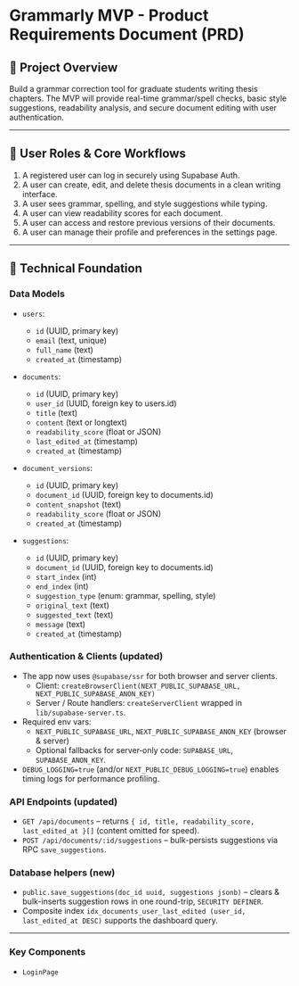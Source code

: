 # Grammarly MVP - Product Requirements Document (PRD)

## 📌 Project Overview
Build a grammar correction tool for graduate students writing thesis chapters. The MVP will provide real-time grammar/spell checks, basic style suggestions, readability analysis, and secure document editing with user authentication.

---

## 👤 User Roles & Core Workflows

1. A registered user can log in securely using Supabase Auth.  
2. A user can create, edit, and delete thesis documents in a clean writing interface.  
3. A user sees grammar, spelling, and style suggestions while typing.  
4. A user can view readability scores for each document.  
5. A user can access and restore previous versions of their documents.  
6. A user can manage their profile and preferences in the settings page.

---

## 🧱 Technical Foundation

### Data Models

- `users`:  
  - `id` (UUID, primary key)  
  - `email` (text, unique)  
  - `full_name` (text)  
  - `created_at` (timestamp)  

- `documents`:  
  - `id` (UUID, primary key)  
  - `user_id` (UUID, foreign key to users.id)  
  - `title` (text)  
  - `content` (text or longtext)  
  - `readability_score` (float or JSON)  
  - `last_edited_at` (timestamp)  
  - `created_at` (timestamp)  

- `document_versions`:  
  - `id` (UUID, primary key)  
  - `document_id` (UUID, foreign key to documents.id)  
  - `content_snapshot` (text)  
  - `readability_score` (float or JSON)  
  - `created_at` (timestamp)  

- `suggestions`:  
  - `id` (UUID, primary key)  
  - `document_id` (UUID, foreign key to documents.id)  
  - `start_index` (int)  
  - `end_index` (int)  
  - `suggestion_type` (enum: grammar, spelling, style)  
  - `original_text` (text)  
  - `suggested_text` (text)  
  - `message` (text)  
  - `created_at` (timestamp)  

### Authentication & Clients (updated)
- The app now uses `@supabase/ssr` for both browser and server clients.
  - Client: `createBrowserClient(NEXT_PUBLIC_SUPABASE_URL, NEXT_PUBLIC_SUPABASE_ANON_KEY)`
  - Server / Route handlers: `createServerClient` wrapped in `lib/supabase-server.ts`.
- Required env vars:
  - `NEXT_PUBLIC_SUPABASE_URL`, `NEXT_PUBLIC_SUPABASE_ANON_KEY` (browser & server)
  - Optional fallbacks for server‐only code: `SUPABASE_URL`, `SUPABASE_ANON_KEY`.
- `DEBUG_LOGGING=true` (and/or `NEXT_PUBLIC_DEBUG_LOGGING=true`) enables timing logs for performance profiling.

### API Endpoints (updated)
- `GET /api/documents` – returns `{ id, title, readability_score, last_edited_at }[]` (content omitted for speed).
- `POST /api/documents/:id/suggestions` – bulk-persists suggestions via RPC `save_suggestions`.

### Database helpers (new)
- `public.save_suggestions(doc_id uuid, suggestions jsonb)` – clears & bulk-inserts suggestion rows in one round-trip, `SECURITY DEFINER`.
- Composite index `idx_documents_user_last_edited (user_id, last_edited_at DESC)` supports the dashboard query.

---

### Key Components

- `LoginPage`